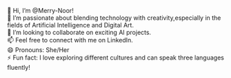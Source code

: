 👋 Hi, I’m @Merry-Noor!<br>
👀 I’m passionate about blending technology with creativity,especially in the fields of Artificial Intelligence and Digital Art.<br>
💞️ I’m looking to collaborate on exciting AI projects.<br>
📫 Feel free to connect with me on LinkedIn.<br>
😄 Pronouns: She/Her<br>
⚡ Fun fact: I love exploring different cultures and can speak three languages fluently!<br>
